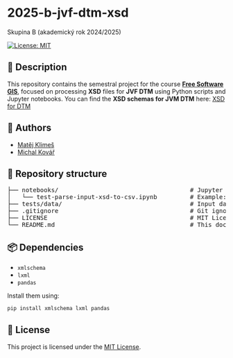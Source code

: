 # 2025-b-jvf-dtm-xsd
Skupina B (akademický rok 2024/2025)

[![License: MIT](https://img.shields.io/badge/License-MIT-yellow.svg)](LICENSE)

## 📄 Description
This repository contains the semestral project for the course **[Free Software GIS](https://geo.fsv.cvut.cz/vyuka/155fgis/)**, focused on processing **XSD** files for **JVF DTM** using Python scripts and Jupyter notebooks. You can find the **XSD schemas for JVM DTM** here: [XSD for DTM](https://cuzk.gov.cz/DMVS/JVF-DTM/Platna-verze.aspx)

## 👥 Authors

- [Matěj Klimeš](https://github.com/klimesm)
- [Michal Kovář](https://github.com/kovarmi9)

## 📁 Repository structure
<pre>
├── notebooks/                                    # Jupyter notebooks with development code
│   └── test-parse-input-xsd-to-csv.ipynb         # Example: xsd loading, parsing, etc.
├── tests/data/                                   # Input data for tests (e.g. XSD, GML)
├── .gitignore                                    # Git ignored files config
├── LICENSE                                       # MIT License file
└── README.md                                     # This documentation
</pre>

## 📦 Dependencies

- `xmlschema`
- `lxml`
- `pandas`

Install them using:

```bash
pip install xmlschema lxml pandas
```

## 📜 License

This project is licensed under the [MIT License](LICENSE).